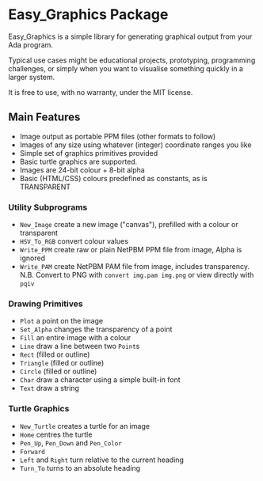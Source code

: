 # Easy_Graphics Package

Easy_Graphics is a simple library for generating graphical output from your Ada program.

Typical use cases might be educational projects, prototyping, programming challenges, or
simply when you want to visualise something quickly in a larger system.

It is free to use, with no warranty, under the MIT license.

## Main Features

* Image output as portable PPM files (other formats to follow)
* Images of any size using whatever (integer) coordinate ranges you like
* Simple set of graphics primitives provided
* Basic turtle graphics are supported.
* Images are 24-bit colour + 8-bit alpha
* Basic (HTML/CSS) colours predefined as constants, as is TRANSPARENT

### Utility Subprograms
* `New_Image` create a new image ("canvas"), prefilled with a colour or transparent
* `HSV_To_RGB` convert colour values
* `Write_PPM` create raw or plain NetPBM PPM file from image, Alpha is ignored
* `Write_PAM` create NetPBM PAM file from image, includes transparency.  N.B. Convert to PNG with `convert img.pam img.png` or view directly with `pqiv`

### Drawing Primitives
* `Plot` a point on the image
* `Set_Alpha` changes the transparency of a point
* `Fill` an entire image with a colour
* `Line` draw a line between two `Point`s
* `Rect` (filled or outline)
* `Triangle` (filled or outline)
* `Circle` (filled or outline)
* `Char` draw a character using a simple built-in font
* `Text` draw a string

### Turtle Graphics
* `New_Turtle` creates a turtle for an image
* `Home` centres the turtle
* `Pen_Up`, `Pen_Down` and `Pen_Color`
* `Forward`
* `Left` and `Right` turn relative to the current heading
* `Turn_To` turns to an absolute heading
